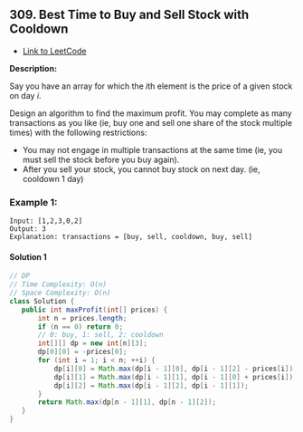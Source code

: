 ## 309. Best Time to Buy and Sell Stock with Cooldown

- [Link to LeetCode](https://leetcode.com/problems/best-time-to-buy-and-sell-stock-with-cooldown/)

**Description:**



Say you have an array for which the *i*th element is the price of a given stock on day *i*.

Design an algorithm to find the maximum profit. You may complete as many transactions as you like (ie, buy one and sell one share of the stock multiple times) with the following restrictions:

- You may not engage in multiple transactions at the same time (ie, you must sell the stock before you buy again).
- After you sell your stock, you cannot buy stock on next day. (ie, cooldown 1 day)



<!-- tabs:start -->

### **Example 1:**

```
Input: [1,2,3,0,2]
Output: 3 
Explanation: transactions = [buy, sell, cooldown, buy, sell]
```

<!-- tabs:end -->





<!-- tabs:start -->

#### **Solution 1**



```java
// DP
// Time Complexity: O(n)
// Space Complexity: O(n)
class Solution {
   public int maxProfit(int[] prices) {
       int n = prices.length;
       if (n == 0) return 0;
       // 0: buy, 1: sell, 2: cooldown
       int[][] dp = new int[n][3];
       dp[0][0] = -prices[0];
       for (int i = 1; i < n; ++i) {
           dp[i][0] = Math.max(dp[i - 1][0], dp[i - 1][2] - prices[i]);
           dp[i][1] = Math.max(dp[i - 1][1], dp[i - 1][0] + prices[i]);
           dp[i][2] = Math.max(dp[i - 1][2], dp[i - 1][1]);
       }
       return Math.max(dp[n - 1][1], dp[n - 1][2]);
   }
}
```



<!-- tabs:end -->



